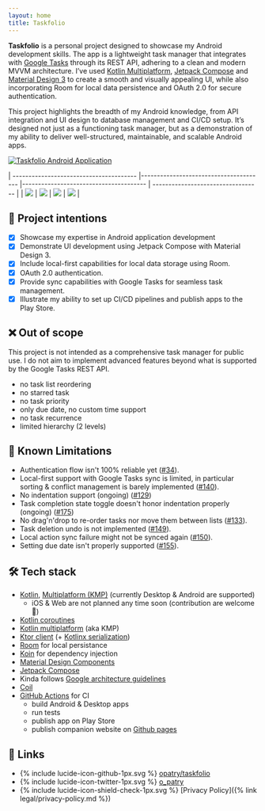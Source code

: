 ```yaml
---
layout: home
title: Taskfolio
---
```


**Taskfolio** is a personal project designed to showcase my Android development skills.
The app is a lightweight task manager that integrates with [Google Tasks](https://developers.google.com/tasks) through its REST API,
adhering to a clean and modern MVVM architecture. I’ve used [Kotlin Multiplatform](https://kotlinlang.org/docs/multiplatform.html),
[Jetpack Compose](https://developer.android.com/compose) and
[Material Design 3](https://developer.android.com/develop/ui/compose/designsystems/material3) to create a smooth and visually appealing UI,
while also incorporating Room for local data persistence and OAuth 2.0 for secure authentication.

This project highlights the breadth of my Android knowledge, from API integration and UI design to database management and CI/CD setup.
It’s designed not just as a functioning task manager, but as a demonstration of my ability to deliver well-structured, maintainable,
and scalable Android apps.

[![Taskfolio Android Application](assets/GetItOnGooglePlay_Badge_Web_color_English.png)](https://play.google.com/store/apps/details?id=net.opatry.tasks.app)

| --------------------------------------- |--------------------------------------- |--------------------------------------- | ---------------------------------- |
| ![](assets/screens/task_lists_light.png) | ![](assets/screens/groceries_light.png) | ![](assets/screens/add_task_light.png) | ![](assets/screens/home_dark.png)  |

## 🎯 Project intentions

- [x] Showcase my expertise in Android application development
- [x] Demonstrate UI development using Jetpack Compose with Material Design 3.
- [x] Include local-first capabilities for local data storage using Room.
- [x] OAuth 2.0 authentication.
- [x] Provide sync capabilities with Google Tasks for seamless task management.
- [x] Illustrate my ability to set up CI/CD pipelines and publish apps to the Play Store.

## ❌ Out of scope

This project is not intended as a comprehensive task manager for public use.
I do not aim to implement advanced features beyond what is supported by the Google Tasks REST API.

- no task list reordering
- no starred task
- no task priority
- only due date, no custom time support
- no task recurrence
- limited hierarchy (2 levels)

## 🚧 Known Limitations

- Authentication flow isn't 100% reliable yet ([#34](https://github.com/opatry/taskfolio/issues/34)).
- Local-first support with Google Tasks sync is limited, in particular sorting & conflict management is barely implemented ([#140](https://github.com/opatry/taskfolio/issues/140)).
- No indentation support (ongoing) ([#129](https://github.com/opatry/taskfolio/issues/129))
- Task completion state toggle doesn't honor indentation properly (ongoing) ([#175](https://github.com/opatry/taskfolio/issues/175))
- No drag'n'drop to re-order tasks nor move them between lists ([#133](https://github.com/opatry/taskfolio/issues/133)).
- Task deletion undo is not implemented ([#149](https://github.com/opatry/taskfolio/issues/149)).
- Local action sync failure might not be synced again ([#150](https://github.com/opatry/taskfolio/issues/150)).
- Setting due date isn't properly supported ([#155](https://github.com/opatry/taskfolio/issues/155)).

## 🛠️ Tech stack

- [Kotlin](https://kotlinlang.org/), [Multiplatform (KMP)](https://kotlinlang.org/docs/multiplatform.html) (currently Desktop & Android are supported)
  - iOS & Web are not planned any time soon (contribution are welcome 🤝)
- [Kotlin coroutines](https://kotlinlang.org/docs/reference/coroutines/coroutines-guide.html)
- [Kotlin multiplatform](https://kotlinlang.org/docs/multiplatform.html) (aka KMP)
- [Ktor client](https://ktor.io/) (+ [Kotlinx serialization](https://kotlinlang.org/docs/serialization.html))
- [Room](https://developer.android.com/training/data-storage/room) for local persistance
- [Koin](https://insert-koin.io/) for dependency injection
- [Material Design Components](https://developer.android.com/develop/ui/compose/designsystems/material3)
- [Jetpack Compose](https://developer.android.com/jetpack/compose)
- Kinda follows [Google architecture guidelines](https://developer.android.com/topic/architecture)
- [Coil](https://coil-kt.github.io/coil/)
- [GitHub Actions](https://docs.github.com/en/actions) for CI
  - build Android & Desktop apps
  - run tests
  - publish app on Play Store
  - publish companion website on [Github pages](https://pages.github.com/)

## 🔗 Links

- <span class="svg-icon">{% include lucide-icon-github-1px.svg %}</span> [opatry/taskfolio](https://github.com/opatry/taskfolio)
- <span class="svg-icon">{% include lucide-icon-twitter-1px.svg %}</span> [o_patry](https://twitter.com/opatry)
- <span class="svg-icon">{% include lucide-icon-shield-check-1px.svg %}</span> [Privacy Policy]({% link legal/privacy-policy.md %})
